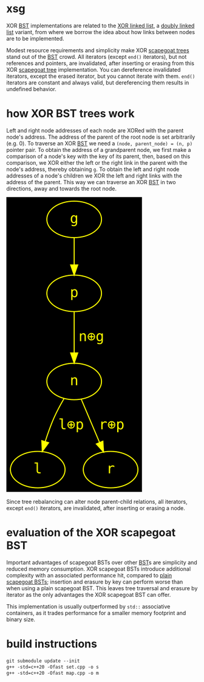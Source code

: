 # xsg
XOR [BST](https://en.wikipedia.org/wiki/Binary_search_tree) implementations are related to the [XOR linked list](https://en.wikipedia.org/wiki/XOR_linked_list), a [doubly linked list](https://en.wikipedia.org/wiki/Doubly_linked_list) variant, from where we borrow the idea about how links between nodes are to be implemented.

Modest resource requirements and simplicity make XOR [scapegoat trees](https://en.wikipedia.org/wiki/Scapegoat_tree) stand out of the [BST](https://en.wikipedia.org/wiki/Binary_search_tree) crowd. All iterators (except `end()` iterators), but not references and pointers, are invalidated, after inserting or erasing from this XOR [scapegoat tree](https://en.wikipedia.org/wiki/Scapegoat_tree) implementation. You can dereference invalidated iterators, except the erased iterator, but you cannot iterate with them. `end()` iterators are constant and always valid, but dereferencing them results in undefined behavior.

# how XOR BST trees work
Left and right node addresses of each node are XORed with the parent node's address. The address of the parent of the root node is set arbitrarily (e.g. 0). To traverse an XOR [BST](https://en.wikipedia.org/wiki/Binary_search_tree) we need a `(node, parent_node) = (n, p)` pointer pair. To obtain the address of a grandparent node, we first make a comparison of a node's key with the key of its parent, then, based on this comparison, we XOR either the left or the right link in the parent with the node's address, thereby obtaining `g`. To obtain the left and right node addresses of a node's children we XOR the left and right links with the address of the parent. This way we can traverse an XOR [BST](https://en.wikipedia.org/wiki/Binary_search_tree) in two directions, away and towards the root node.

![example.svg](example.svg?raw=true)

Since tree rebalancing can alter node parent-child relations, all iterators, except `end()` iterators, are invalidated, after inserting or erasing a node.

# evaluation of the XOR scapegoat BST
Important advantages of scapegoat BSTs over other [BST](https://en.wikipedia.org/wiki/Binary_search_tree)s are simplicity and reduced memory consumption. XOR scapegoat BSTs introduce additional complexity with an associated performance hit, compared to [plain scapegoat BSTs](https://github.com/user1095108/sg); insertion and erasure by key can perform worse than when using a plain scapegoat BST. This leaves tree traversal and erasure by iterator as the only advantages the XOR scapegoat BST can offer.

This implementation is usually outperformed by `std::` associative containers, as it trades performance for a smaller memory footprint and binary size.

# build instructions
    git submodule update --init
    g++ -std=c++20 -Ofast set.cpp -o s
    g++ -std=c++20 -Ofast map.cpp -o m
